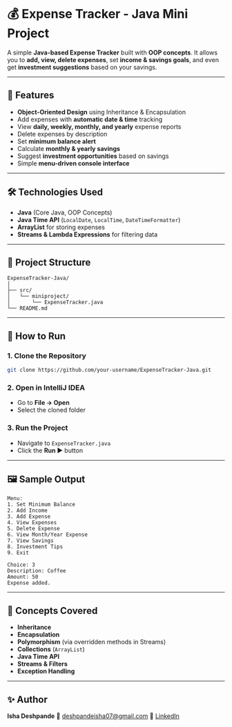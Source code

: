 

# 💰 Expense Tracker - Java Mini Project

A simple **Java-based Expense Tracker** built with **OOP concepts**.
It allows you to **add, view, delete expenses**, set **income & savings goals**, and even get **investment suggestions** based on your savings.

---

## 🚀 Features

* **Object-Oriented Design** using Inheritance & Encapsulation
* Add expenses with **automatic date & time** tracking
* View **daily, weekly, monthly, and yearly** expense reports
* Delete expenses by description
* Set **minimum balance alert**
* Calculate **monthly & yearly savings**
* Suggest **investment opportunities** based on savings
* Simple **menu-driven console interface**

---

## 🛠 Technologies Used

* **Java** (Core Java, OOP Concepts)
* **Java Time API** (`LocalDate`, `LocalTime`, `DateTimeFormatter`)
* **ArrayList** for storing expenses
* **Streams & Lambda Expressions** for filtering data

---

## 📂 Project Structure

```
ExpenseTracker-Java/
│
├── src/
│   └── miniproject/
│       └── ExpenseTracker.java
└── README.md
```

---

## 📜 How to Run

### **1. Clone the Repository**

```bash
git clone https://github.com/your-username/ExpenseTracker-Java.git
```

### **2. Open in IntelliJ IDEA**

* Go to **File → Open**
* Select the cloned folder

### **3. Run the Project**

* Navigate to `ExpenseTracker.java`
* Click the **Run ▶** button

---

## 🖼 Sample Output

```
Menu:
1. Set Minimum Balance
2. Add Income
3. Add Expense
4. View Expenses
5. Delete Expense
6. View Month/Year Expense
7. View Savings
8. Investment Tips
9. Exit

Choice: 3
Description: Coffee
Amount: 50
Expense added.
```

---

## 📌 Concepts Covered

* **Inheritance**
* **Encapsulation**
* **Polymorphism** (via overridden methods in Streams)
* **Collections** (`ArrayList`)
* **Java Time API**
* **Streams & Filters**
* **Exception Handling**

---

## ✨ Author

**Isha Deshpande**
📧 [deshpandeisha07@gmail.com](mailto:deshpandeisha07@gmail.com)
🔗 [LinkedIn](https://linkedin.com/deshpande-isha)


